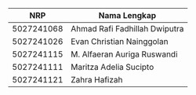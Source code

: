 | NRP         | Nama Lengkap                        |
|-------------|-------------------------------------|
| 5027241068  | Ahmad Rafi Fadhillah Dwiputra       |
| 5027241026  | Evan Christian Nainggolan           |
| 5027241115  | M. Alfaeran Auriga Ruswandi         |
| 5027241111  | Maritza Adelia Sucipto              |
| 5027241121  | Zahra Hafizah                       |
